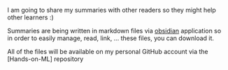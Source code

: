 I am going to share my summaries with other readers so they might help other learners :)

Summaries are being written in markdown files via [obsidian](https://obsidian.md/) application so in order to easily manage, read, link, ... these files, you can download it.

All of the files will be available on my personal GitHub account via the [Hands-on-ML] repository